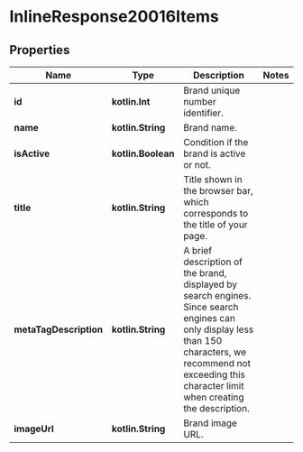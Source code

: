 
# InlineResponse20016Items

## Properties
Name | Type | Description | Notes
------------ | ------------- | ------------- | -------------
**id** | **kotlin.Int** | Brand unique number identifier. | 
**name** | **kotlin.String** | Brand name. | 
**isActive** | **kotlin.Boolean** | Condition if the brand is active or not. | 
**title** | **kotlin.String** | Title shown in the browser bar, which corresponds to the title of your page. | 
**metaTagDescription** | **kotlin.String** | A brief description of the brand, displayed by search engines. Since search engines can only display less than 150 characters, we recommend not exceeding this character limit when creating the description. | 
**imageUrl** | **kotlin.String** | Brand image URL. | 



